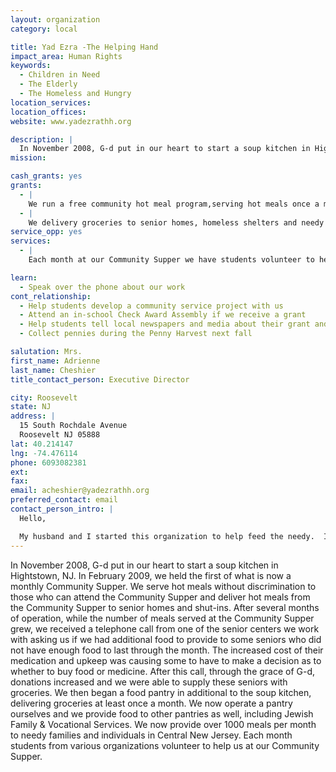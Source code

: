 ```yaml
---
layout: organization
category: local

title: Yad Ezra -The Helping Hand
impact_area: Human Rights
keywords: 
  - Children in Need
  - The Elderly
  - The Homeless and Hungry
location_services: 
location_offices: 
website: www.yadezrathh.org

description: |
  In November 2008, G-d put in our heart to start a soup kitchen in Hightstown, NJ.  In February 2009, we held the first of what is now a monthly Community Supper.  We serve hot meals without discrimination to those who can attend the Community Supper and deliver hot meals from the Community Supper to senior homes and shut-ins. After several months of operation, while the number of meals served at the Community Supper grew, we received a telephone call from one of the senior centers we work with asking us if we had additional food to provide to some seniors who did not have enough food to last through the month.  The increased cost of their medication and upkeep was causing some to have to make a decision as to whether to buy food or medicine.  After this call, through the grace of G-d, donations increased and we were able to supply these seniors with groceries.  We then began a food pantry in additional to the soup kitchen, delivering groceries at least once a month.  We now operate a pantry ourselves and we provide food to other pantries as well, including Jewish Family & Vocational Services.  We now provide over 1000 meals per month to needy families and individuals in Central New Jersey.  Each month students from various organizations volunteer to help us at our Community Supper.
mission: 

cash_grants: yes
grants: 
  - |
    We run a free community hot meal program,serving hot meals once a month.  We serve between 100 - 200 hot meals each month.  It costs us $10 per meal served.
  - |
    We delivery groceries to senior homes, homeless shelters and needy families at least twice a month.  We provide 800 to 1000 meals each month, providing groceries to between 350 - 500 people.  Each bag of groceries costs $20.
service_opp: yes
services: 
  - |
    Each month at our Community Supper we have students volunteer to help with the preparation and the service of the hot meals.

learn: 
  - Speak over the phone about our work
cont_relationship: 
  - Help students develop a community service project with us
  - Attend an in-school Check Award Assembly if we receive a grant
  - Help students tell local newspapers and media about their grant and/or project with us
  - Collect pennies during the Penny Harvest next fall

salutation: Mrs.
first_name: Adrienne
last_name: Cheshier
title_contact_person: Executive Director

city: Roosevelt
state: NJ
address: |
  15 South Rochdale Avenue  
  Roosevelt NJ 05888
lat: 40.214147
lng: -74.476114
phone: 6093082381
ext: 
fax: 
email: acheshier@yadezrathh.org
preferred_contact: email
contact_person_intro: |
  Hello,

  My husband and I started this organization to help feed the needy.  I work with our young volunteers who help serve the Community Supper each month.
---
```

In November 2008, G-d put in our heart to start a soup kitchen in Hightstown, NJ.  In February 2009, we held the first of what is now a monthly Community Supper.  We serve hot meals without discrimination to those who can attend the Community Supper and deliver hot meals from the Community Supper to senior homes and shut-ins. After several months of operation, while the number of meals served at the Community Supper grew, we received a telephone call from one of the senior centers we work with asking us if we had additional food to provide to some seniors who did not have enough food to last through the month.  The increased cost of their medication and upkeep was causing some to have to make a decision as to whether to buy food or medicine.  After this call, through the grace of G-d, donations increased and we were able to supply these seniors with groceries.  We then began a food pantry in additional to the soup kitchen, delivering groceries at least once a month.  We now operate a pantry ourselves and we provide food to other pantries as well, including Jewish Family & Vocational Services.  We now provide over 1000 meals per month to needy families and individuals in Central New Jersey.  Each month students from various organizations volunteer to help us at our Community Supper.